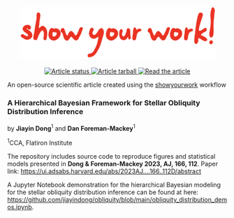 <p align="center">
<a href="https://github.com/showyourwork/showyourwork">
<img width = "450" src="https://raw.githubusercontent.com/showyourwork/.github/main/images/showyourwork.png" alt="showyourwork"/>
</a>
<br>
<br>
<a href="https://github.com/jiayindong/polar/actions/workflows/build.yml">
<img src="https://github.com/jiayindong/polar/actions/workflows/build.yml/badge.svg?branch=main" alt="Article status"/>
</a>
<a href="https://github.com/jiayindong/polar/raw/main-pdf/arxiv.tar.gz">
<img src="https://img.shields.io/badge/article-tarball-blue.svg?style=flat" alt="Article tarball"/>
</a>
<a href="https://github.com/jiayindong/polar/raw/main-pdf/ms.pdf">
<img src="https://img.shields.io/badge/article-pdf-blue.svg?style=flat" alt="Read the article"/>
</a>
</p>

An open-source scientific article created using the [showyourwork](https://github.com/showyourwork/showyourwork) workflow

### A Hierarchical Bayesian Framework for Stellar Obliquity Distribution Inference

by **Jiayin Dong**<sup>1</sup> and **Dan Foreman-Mackey**<sup>1</sup>

<sup>1</sup>CCA, Flatiron Institute

The repository includes source code to reproduce figures and statistical models presented in **Dong & Foreman-Mackey 2023, AJ, 166, 112**.
Paper link: https://ui.adsabs.harvard.edu/abs/2023AJ....166..112D/abstract


A Jupyter Notebook demonstration for the hierarchical Bayesian modeling for the stellar obliquity distribution inference can be found at here:
https://github.com/jiayindong/obliquity/blob/main/obliquity_distribution_demos.ipynb.
